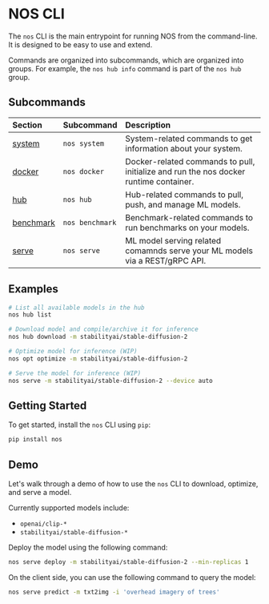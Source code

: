 # NOS CLI

The `nos` CLI is the main entrypoint for running NOS from the command-line. It is designed to be easy to use and extend.

Commands are organized into subcommands, which are organized into groups. For example, the `nos hub info` command is part of the `nos hub` group.

## Subcommands

| Section                     | Subcommand      | Description                                                                           |
|:----------------------------|:----------------|:--------------------------------------------------------------------------------------|
| [system](./system.py)       | `nos system`    | System-related commands to get information about your system.                         |
| [docker](./docker.py)       | `nos docker`    | Docker-related commands to pull, initialize and run the nos docker runtime container. |
| [hub](./hub.py)             | `nos hub`       | Hub-related commands to pull, push, and manage ML models.                             |
| [benchmark](./benchmark.py) | `nos benchmark` | Benchmark-related commands to run benchmarks on your models.                          |
| [serve](./serve.py)         | `nos serve`     | ML model serving related comamnds serve your ML models via a REST/gRPC API.           |

## Examples

```bash
# List all available models in the hub
nos hub list

# Download model and compile/archive it for inference
nos hub download -m stabilityai/stable-diffusion-2

# Optimize model for inference (WIP)
nos opt optimize -m stabilityai/stable-diffusion-2

# Serve the model for inference (WIP)
nos serve -m stabilityai/stable-diffusion-2 --device auto
```


## Getting Started

To get started, install the `nos` CLI using `pip`:

```bash
pip install nos
```

## Demo

Let's walk through a demo of how to use the `nos` CLI to download, optimize, and serve a model.

Currently supported models include:
 - `openai/clip-*`
 - `stabilityai/stable-diffusion-*`

Deploy the model using the following command:
```bash
nos serve deploy -m stabilityai/stable-diffusion-2 --min-replicas 1
```

On the client side, you can use the following command to query the model:
```bash
nos serve predict -m txt2img -i 'overhead imagery of trees'
```
